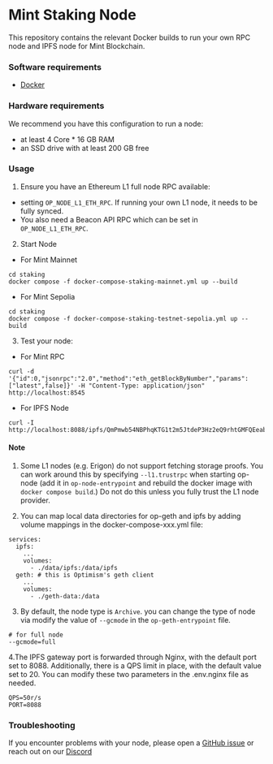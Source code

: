 # Mint Staking Node

This repository contains the relevant Docker builds to run your own RPC node and IPFS node for Mint Blockchain.

### Software requirements

- [Docker](https://docs.docker.com/desktop/)

### Hardware requirements

We recommend you have this configuration to run a node:

- at least 4 Core * 16 GB RAM
- an SSD drive with at least 200 GB free

### Usage

1. Ensure you have an Ethereum L1 full node RPC available:

* setting `OP_NODE_L1_ETH_RPC`. If running your own L1 node, it needs to be fully synced.
* You also need a Beacon API RPC which can be set in `OP_NODE_L1_ETH_RPC`.

2. Start Node

* For Mint Mainnet
```
cd staking
docker compose -f docker-compose-staking-mainnet.yml up --build
```
* For Mint Sepolia
```
cd staking
docker compose -f docker-compose-staking-testnet-sepolia.yml up --build
```

3. Test your node:

* For Mint RPC
```
curl -d '{"id":0,"jsonrpc":"2.0","method":"eth_getBlockByNumber","params":["latest",false]}' -H "Content-Type: application/json" http://localhost:8545
```
* For IPFS Node
```
curl -I http://localhost:8088/ipfs/QmPmwb54NBPhqKTG1t2m5JtdeP3Hz2eQ9rhtGMFQEeabKm
```
#### Note
1. Some L1 nodes (e.g. Erigon) do not support fetching storage proofs. You can work around this by specifying `--l1.trustrpc` when starting op-node (add it in `op-node-entrypoint` and rebuild the docker image with `docker compose build`.) Do not do this unless you fully trust the L1 node provider.

2. You can map local data directories for op-geth and ipfs by adding volume mappings in the docker-compose-xxx.yml file:
```
services:
  ipfs:
    ...
    volumes:
      - ./data/ipfs:/data/ipfs
  geth: # this is Optimism's geth client
    ...
    volumes:
      - ./geth-data:/data
```

3. By default, the node type is `Archive`. you can change the type of node via modify the value of `--gcmode` in the `op-geth-entrypoint` file. 

```
# for full node
--gcmode=full
```

4.The IPFS gateway port is forwarded through Nginx, with the default port set to 8088. Additionally, there is a QPS limit in place, with the default value set to 20. You can modify these two parameters in the .env.nginx file as needed.
```
QPS=50r/s
PORT=8088
```

### Troubleshooting

If you encounter problems with your node, please open a [GitHub issue](https://github.com/Mint-Blockchain/mint-node/issues) or reach out on our [Discord](https://discord.com/invite/mint-blockchain)
